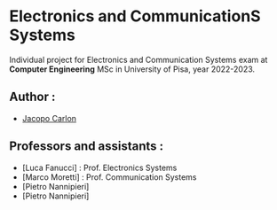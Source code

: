 # Electronics and CommunicationS Systems

Individual project for Electronics and Communication Systems exam 
at <b>Computer Engineering</b> MSc in University of Pisa, year 2022-2023.

## Author :
- [Jacopo Carlon](https://github.com/JacopoCarlon) 

## Professors and assistants :
- [Luca Fanucci] : Prof. Electronics Systems
- [Marco Moretti] : Prof. Communication Systems
- [Pietro Nannipieri]
- [Pietro Nannipieri]
